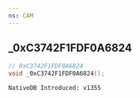```yaml
---
ns: CAM
---
```

## _0xC3742F1FDF0A6824

```c
// 0xC3742F1FDF0A6824
void _0xC3742F1FDF0A6824();
```

```
NativeDB Introduced: v1355
```

